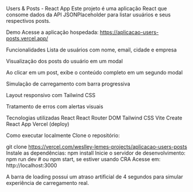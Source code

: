 Users & Posts - React App
Este projeto é uma aplicação React que consome dados da API JSONPlaceholder para listar usuários e seus respectivos posts.

Demo
Acesse a aplicação hospedada: https://aplicacao-users-posts.vercel.app/

Funcionalidades
Lista de usuários com nome, email, cidade e empresa

Visualização dos posts do usuário em um modal

Ao clicar em um post, exibe o conteúdo completo em um segundo modal

Simulação de carregamento com barra progressiva

Layout responsivo com Tailwind CSS

Tratamento de erros com alertas visuais

Tecnologias utilizadas
React
React Router DOM
Tailwind CSS
Vite Create React App
Vercel (deploy)

Como executar localmente
Clone o repositório:

git clone https://vercel.com/weslley-lemes-projects/aplicacao-users-posts
Instale as dependências:
npm install
Inicie o servidor de desenvolvimento:
npm run dev    # ou npm start, se estiver usando CRA
Acesse em: http://localhost:3000


A barra de loading possui um atraso artificial de 4 segundos para simular experiência de carregamento real.


